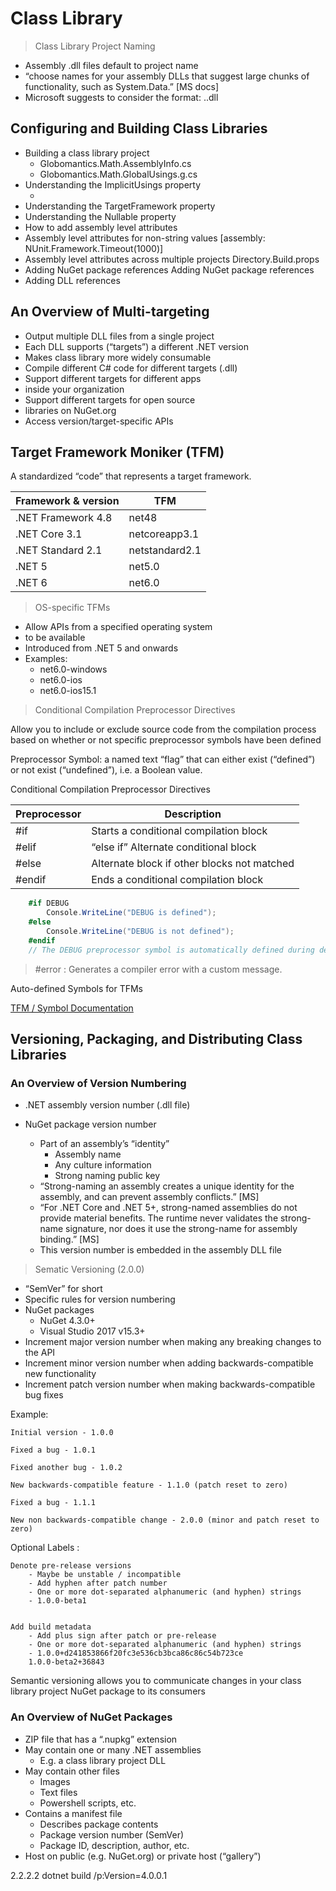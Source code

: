 # Class Library

> Class Library Project Naming

- Assembly .dll files default to project name
- “choose names for your assembly DLLs that suggest large chunks of functionality, such as System.Data.” [MS docs]
- Microsoft suggests to consider the format: <Company>.<Component>.dll

## Configuring and Building Class Libraries

- Building a class library project
    - Globomantics.Math.AssemblyInfo.cs
    - Globomantics.Math.GlobalUsings.g.cs
- Understanding the ImplicitUsings property
    - <ImplicitUsings>
- Understanding the TargetFramework property <TargetFramework>
- Understanding the Nullable property   <Nullable>
- How to add assembly level attributes  <AssemblyAttribute>
- Assembly level attributes for non-string values   [assembly: NUnit.Framework.Timeout(1000)]
- Assembly level attributes across multiple projects    Directory.Build.props
- Adding NuGet package references   Adding NuGet package references
- Adding DLL references 

## An Overview of Multi-targeting

- Output multiple DLL files from a single project
- Each DLL supports (“targets”) a different .NET version
- Makes class library more widely consumable
- Compile different C# code for different targets (.dll)
- Support different targets for different apps 
- inside your organization
- Support different targets for open source 
- libraries on NuGet.org
- Access version/target-specific APIs
  
## Target Framework Moniker (TFM)

A standardized “code” that represents a target framework.

| **Framework & version**                                                                                               | **TFM** |
|:------------------------------------------------------------------------------------------------------------------|------------|
|.NET Framework 4.8      |   net48   |
|.NET Core 3.1       |   netcoreapp3.1   |
|.NET Standard 2.1       |   netstandard2.1  |
|.NET 5      |   net5.0  |
|.NET 6      |   net6.0  |


> OS-specific TFMs
- Allow APIs from a specified operating system 
- to be available
- Introduced from .NET 5 and onwards
- Examples:
  - net6.0-windows
  - net6.0-ios
  - net6.0-ios15.1

> Conditional Compilation Preprocessor Directives

Allow you to include or exclude source code from the compilation process based on whether or not specific preprocessor symbols have been defined

Preprocessor Symbol: a named text “flag” that can either exist (“defined”) or not exist (“undefined”), i.e. a Boolean value.

Conditional Compilation Preprocessor Directives

| **Preprocessor**                                                                                               | **Description** |
|:---------------------------------------------------|------------|
| #if | Starts a conditional compilation block |
| #elif  | “else if” Alternate conditional block |
| #else  | Alternate block if other blocks not matched |
| #endif | Ends a conditional compilation block |

```csharp
    #if DEBUG
        Console.WriteLine("DEBUG is defined");
    #else
        Console.WriteLine("DEBUG is not defined");
    #endif
    // The DEBUG preprocessor symbol is automatically defined during debug builds
```

> #error : Generates a compiler error with a custom message.

Auto-defined Symbols for TFMs

 <a href="https://learn.microsoft.com/en-us/dotnet/standard/frameworks" target="_blank">TFM / Symbol Documentation</a> 

##  Versioning, Packaging, and Distributing Class Libraries

### An Overview of Version Numbering

- .NET assembly version number (.dll file)
- NuGet package version number

    -   Part of an assembly’s “identity”
        - Assembly name
        - Any culture information
        - Strong naming public key
    -   “Strong-naming an assembly creates a unique identity for the assembly, and can prevent assembly conflicts.” [MS]
    -   “For .NET Core and .NET 5+, strong-named assemblies do not provide material benefits. The runtime never validates the strong-name signature, nor does it use    the  strong-name for assembly binding.” [MS]
    -   This version number is embedded in the assembly DLL file

> Sematic Versioning (2.0.0)

-   “SemVer” for short
-   Specific rules for version numbering
-   NuGet packages
    - NuGet 4.3.0+
    - Visual Studio 2017 v15.3+
-   Increment major version number when making any breaking changes to the API
-   Increment minor version number when adding backwards-compatible new functionality
-   Increment patch version number when making backwards-compatible bug fixes

Example:

    Initial version - 1.0.0
  
    Fixed a bug - 1.0.1

    Fixed another bug - 1.0.2

    New backwards-compatible feature - 1.1.0 (patch reset to zero)

    Fixed a bug - 1.1.1

    New non backwards-compatible change - 2.0.0 (minor and patch reset to zero)

Optional Labels :

    Denote pre-release versions
        - Maybe be unstable / incompatible
        - Add hyphen after patch number
        - One or more dot-separated alphanumeric (and hyphen) strings
        - 1.0.0-beta1
  

    Add build metadata
        - Add plus sign after patch or pre-release
        - One or more dot-separated alphanumeric (and hyphen) strings
        - 1.0.0+d241853866f20fc3e536cb3bca86c86c54b723ce
        1.0.0-beta2+36843

Semantic versioning allows you to communicate changes in your class library project NuGet package to its consumers

### An Overview of NuGet Packages

- ZIP file that has a “.nupkg” extension
- May contain one or many .NET assemblies
  - E.g. a class library project DLL
- May contain other files
    - Images
    - Text files
    - Powershell scripts, etc.
- Contains a manifest file
    - Describes package contents
    - Package version number (SemVer)
    - Package ID, description, author, etc.
- Host on public (e.g. NuGet.org) or private host (“gallery”)


<AssemblyVersion>2.2.2.2</AssemblyVersion>
dotnet build /p:Version=4.0.0.1
